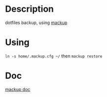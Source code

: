# Description
dotfiles backup, using [mackup](https://github.com/lra/mackup/tree/master)

# Using
`ln -s home/.mackup.cfg ~/` then `mackup restore`

# Doc
[mackup doc](https://github.com/lra/mackup/blob/master/doc/README.md)
